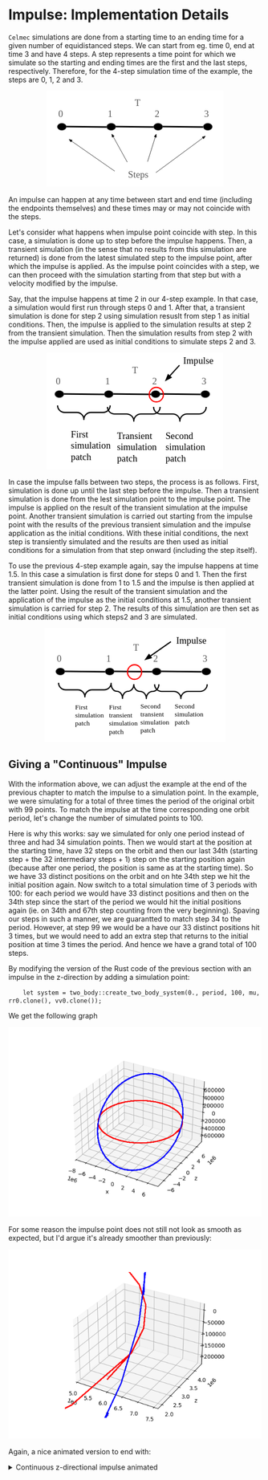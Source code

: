 # Impulse: Implementation Details

`Celmec` simulations are done from a starting time to an ending time for a given number of equidistanced steps. We can start from eg. time 0, end at time 3 and have 4 steps. A step represents a time point for which we simulate so the starting and ending times are the first and the last steps, respectively. Therefore, for the 4-step simulation time of the example, the steps are 0, 1, 2 and 3.

<p align="center">
  <img src="images/steps.png" />
</p>

An impulse can happen at any time between start and end time (including the endpoints themselves) and these times may or may not coincide with the steps.

Let's consider what happens when impulse point coincide with step. In this case, a simulation is done up to step before the impulse happens. Then, a transient simulation (in the sense that no results from this simulation are returned) is done from the latest simulated step to the impulse point, after which the impulse is applied. As the impulse point coincides with a step, we can then proceed with the simulation starting from that step but with a velocity modified by the impulse.

Say, that the impulse happens at time 2 in our 4-step example. In that case, a simulation would first run through steps 0 and 1. After that, a transient simulation is done for step 2 using simulation resuslt from step 1 as initial conditions. Then, the impulse is applied to the simulation results at step 2 from the transient simulation. Then the simulation results from step 2 with the impulse applied are used as initial conditions to simulate steps 2 and 3.

<p align="center">
  <img src="images/impulse_at_step.png" />
</p>

In case the impulse falls between two steps, the process is as follows. First, simulation is done up until the last step before the impulse. Then a transient simulation is done from the lest simulation point to the impulse point. The impulse is applied on the result of the transient simulation at the impulse point. Another transient simulation is carried out starting from the impulse point with the results of the previous transient simulation and the impulse application as the initial conditions. With these initial conditions, the next step is transiently simulated and the results are then used as initial conditions for a simulation from that step onward (including the step itself).

To use the previous 4-step example again, say the impulse happens at time 1.5. In this case a simulation is first done for steps 0 and 1. Then the first transient simulation is done from 1 to 1.5 and the impulse is then applied at the latter point. Using the result of the transient simulation and the application of the impulse as the initial conditions at 1.5, another transient simulation is carried for step 2. The results of this simulation are then set as initial conditions using which steps2 and 3 are simulated.

<p align="center">
  <img src="images/impulse_between_steps.png" />
</p>


## Giving a "Continuous" Impulse

With the information above, we can adjust the example at the end of the previous chapter to match the impulse to a simulation point. In the example, we were simulating for a total of three times the period of the original orbit with 99 points. To match the impulse at the time corresponding one orbit period, let's change the number of simulated points to 100.

Here is why this works: say we simulated for only one period instead of three and had 34 simulation points. Then we would start at the position at the starting time, have 32 steps on the orbit and then our last 34th (starting step + the 32 intermediary steps + 1) step on the starting position again (because after one period, the position is same as at the starting time). So we have 33 distinct positions on the orbit and on hte 34th step we hit the initial position again. Now switch to a total simulation time of 3 periods with 100: for each period we would have 33 distinct positions and then on the 34th step since the start of the period we would hit the initial positions again (ie. on 34th and 67th step counting from the very beginning). Spaving our steps in such a manner, we are guarantted to match step 34 to the period. However, at step 99 we would be a have our 33 distinct positions hit 3 times, but we would need to add an extra step that returns to the initial position at time 3 times the period. And hence we have a grand total of 100 steps.

By modifying the version of the Rust code of the previous section with an impulse in the z-direction by adding a simulation point:

```
    let system = two_body::create_two_body_system(0., period, 100, mu, rr0.clone(), vv0.clone());
```

We get the following graph

![Smoother z-directional impulse](images/3d_impulse_cont.png)

For some reason the impulse point does not still not look as smooth as expected, but I'd argue it's already smoother than previously:

![Detail of smoother z-directional impulse](images/3d_impulse_cont_detail.png)

Again, a nice animated version to end with:

<details>
	<summary>Continuous z-directional impulse animated</summary>

![Smoother z-directional impulse animated](images/3d_impulse_cont.gif)

</details>
